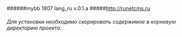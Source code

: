 ######mybb 1807 lang_ru v.0.1.a
#####http://runetcms.ru
###### Для установки необходимо скорировать содержимое в корневую директорию проекта.
